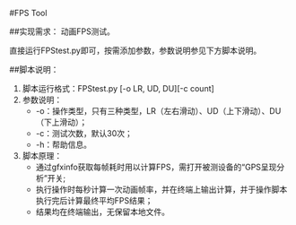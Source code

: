 #FPS Tool

##实现需求：
动画FPS测试。

直接运行FPStest.py即可，按需添加参数，参数说明参见下方脚本说明。

##脚本说明：
1. 脚本运行格式：FPStest.py [-o LR, UD, DU][-c count]
2. 参数说明：
	* -o：操作类型，只有三种类型，LR（左右滑动）、UD（上下滑动）、DU（下上滑动）；
	* -c：测试次数，默认30次；
	* -h：帮助信息。
2. 脚本原理：
	* 通过gfxinfo获取每帧耗时用以计算FPS，需打开被测设备的“GPS呈现分析”开关;
	* 执行操作时每秒计算一次动画帧率，并在终端上输出计算，并于操作脚本执行完后计算最终平均FPS结果；
	* 结果均在终端输出，无保留本地文件。
